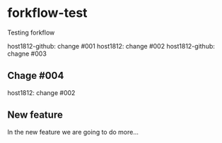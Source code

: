 # forkflow-test
Testing forkflow

host1812-github: change #001
host1812: change #002
host1812-github: chagne #003


## Chage #004

host1812: change #002


## New feature

In the new feature we are going to do more...
